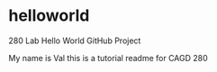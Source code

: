 # helloworld
280 Lab Hello World GitHub Project

My name is Val 
this is a tutorial readme for CAGD 280
